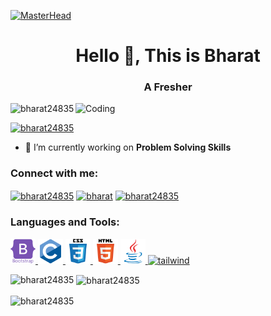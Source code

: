 [![MasterHead](https://previews.123rf.com/images/karpenkoilia/karpenkoilia1806/karpenkoilia180600011/102988806-vector-line-web-concept-for-programming-linear-web-banner-for-coding-.jpg)](https://bharat24835.io)
<h1 align="center">Hello 👋, This is Bharat</h1>
<h3 align="center">A Fresher</h3>
<img border-radius=50%  align="right"alt="Coding"width="400"src="https://e7.pngegg.com/pngimages/740/255/png-clipart-magnifying-child-hand-thumbnail.png">


<p align="left"> <img src="https://komarev.com/ghpvc/?username=bharat24835&label=Profile%20views&color=0e75b6&style=flat" alt="bharat24835" /> </p>

<p align="left"> <a href="https://twitter.com/bharat24835" target="blank"><img src="https://img.shields.io/twitter/follow/bharat24835?logo=twitter&style=for-the-badge" alt="bharat24835" /></a> </p>

- 🔭 I’m currently working on **Problem Solving Skills**

<h3 align="left">Connect with me:</h3>
<p align="left">
<a href="https://twitter.com/bharat24835" target="blank"><img align="center" src="https://raw.githubusercontent.com/rahuldkjain/github-profile-readme-generator/master/src/images/icons/Social/twitter.svg" alt="bharat24835" height="30" width="40" /></a>
<a href="https://linkedin.com/in/bharat" target="blank"><img align="center" src="https://raw.githubusercontent.com/rahuldkjain/github-profile-readme-generator/master/src/images/icons/Social/linked-in-alt.svg" alt="bharat" height="30" width="40" /></a>
<a href="https://www.leetcode.com/bharat24835" target="blank"><img align="center" src="https://raw.githubusercontent.com/rahuldkjain/github-profile-readme-generator/master/src/images/icons/Social/leet-code.svg" alt="bharat24835" height="30" width="40" /></a>
</p>

<h3 align="left">Languages and Tools:</h3>
<p align="left"> <a href="https://getbootstrap.com" target="_blank" rel="noreferrer"> <img src="https://raw.githubusercontent.com/devicons/devicon/master/icons/bootstrap/bootstrap-plain-wordmark.svg" alt="bootstrap" width="40" height="40"/> </a> <a href="https://www.cprogramming.com/" target="_blank" rel="noreferrer"> <img src="https://raw.githubusercontent.com/devicons/devicon/master/icons/c/c-original.svg" alt="c" width="40" height="40"/> </a> <a href="https://www.w3schools.com/css/" target="_blank" rel="noreferrer"> <img src="https://raw.githubusercontent.com/devicons/devicon/master/icons/css3/css3-original-wordmark.svg" alt="css3" width="40" height="40"/> </a> <a href="https://www.w3.org/html/" target="_blank" rel="noreferrer"> <img src="https://raw.githubusercontent.com/devicons/devicon/master/icons/html5/html5-original-wordmark.svg" alt="html5" width="40" height="40"/> </a> <a href="https://www.java.com" target="_blank" rel="noreferrer"> <img src="https://raw.githubusercontent.com/devicons/devicon/master/icons/java/java-original.svg" alt="java" width="40" height="40"/> </a> <a href="https://tailwindcss.com/" target="_blank" rel="noreferrer"> <img src="https://www.vectorlogo.zone/logos/tailwindcss/tailwindcss-icon.svg" alt="tailwind" width="40" height="40"/> </a> </p>

<p><img align="left" src="https://github-readme-stats.vercel.app/api/top-langs?username=bharat24835&show_icons=true&locale=en&layout=compact" alt="bharat24835" /></p>

<p>&nbsp;<img align="center" src="https://github-readme-stats.vercel.app/api?username=bharat24835&show_icons=true&locale=en" alt="bharat24835" /></p>

<p><img align="center" src="https://github-readme-streak-stats.herokuapp.com/?user=bharat24835&" alt="bharat24835" /></p>
